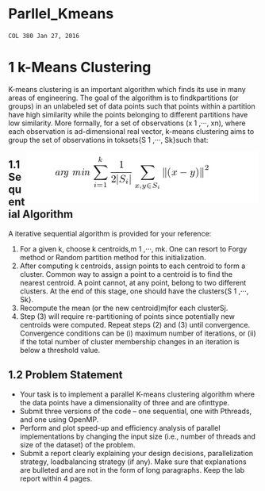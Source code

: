 # Parllel_Kmeans

```
COL 380 Jan 27, 2016
```

# 1 k-Means Clustering

K-means clustering is an important algorithm which finds its use in many areas of engineering. The
goal of the algorithm is to findkpartitions (or groups) in an unlabeled set of data points such that
points within a partition have high similarity while the points belonging to different partitions have
low similarity.
More formally, for a set of observations (x 1 ,···, xn), where each observation is ad-dimensional
real vector, k-means clustering aims to group the set of observations in toksets{S 1 ,···, Sk}such
that:


<img style="float: right" src="./kmeans.png" />


## 1.1 Sequential Algorithm

A iterative sequential algorithm is provided for your reference:

1. For a given k, choose k centroids,m 1 ,···, mk. One can resort to Forgy method or Random
    partition method for this initialization.
2. After computing k centroids, assign points to each centroid to form a cluster. Common way to
    assign a point to a centroid is to find the nearest centroid. A point cannot, at any point, belong
    to two different clusters. At the end of this stage, one should have the clusters{S 1 ,···, Sk}.
3. Recompute the mean (or the new centroid)mjfor each clusterSj.
4. Step (3) will require re-partitioning of points since potentially new centroids were computed.
    Repeat steps (2) and (3) until convergence. Convergence conditions can be (i) maximum
    number of iterations, or (ii) if the total number of cluster membership changes in an iteration
    is below a threshold value.

## 1.2 Problem Statement

- Your task is to implement a parallel K-means clustering algorithm where the data points have
    a dimensionality of three and are ofinttype.
- Submit three versions of the code – one sequential, one with Pthreads, and one using OpenMP.
- Perform and plot speed-up and efficiency analysis of parallel implementations by changing the
    input size (i.e., number of threads and size of the dataset) of the problem.
- Submit a report clearly explaining your design decisions, parallelization strategy, loadbalancing
    strategy (if any). Make sure that explanations are bulleted and are not in the form of long
    paragraphs. Keep the lab report within 4 pages.




